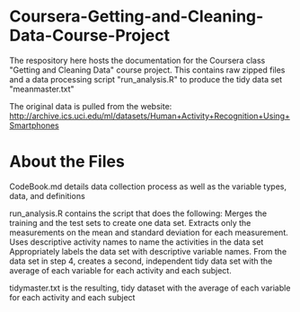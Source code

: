 # Coursera-Getting-and-Cleaning-Data-Course-Project

The respository here hosts the documentation for the Coursera class "Getting and Cleaning Data" course project. This contains raw zipped files and a data processing script "run_analysis.R" to produce the tidy data set "meanmaster.txt"

The original data is pulled from the website:
http://archive.ics.uci.edu/ml/datasets/Human+Activity+Recognition+Using+Smartphones

# About the Files

CodeBook.md details data collection process as well as the variable types, data, and definitions

run_analysis.R contains the script that does the following:
Merges the training and the test sets to create one data set.
Extracts only the measurements on the mean and standard deviation for each measurement. 
Uses descriptive activity names to name the activities in the data set
Appropriately labels the data set with descriptive variable names. 
From the data set in step 4, creates a second, independent tidy data set with the average of each variable for each activity and each subject.

tidymaster.txt is the resulting, tidy dataset with the average of each variable for each activity and each subject
